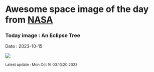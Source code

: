 
# Awesome space image of the day from [NASA](https://api.nasa.gov/)

### Today image : An Eclipse Tree
Date : 2023-10-15

![](https://apod.nasa.gov/apod/image/2310/EclipseTree_Wyre_960.jpg)

<small>Latest update : Mon Oct 16 03:13:20 2023</small>
        